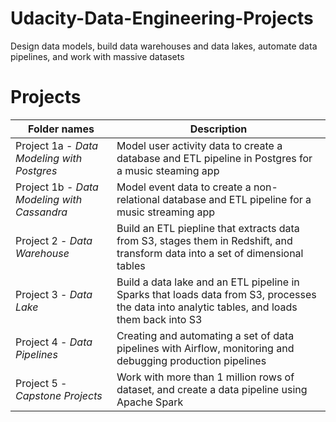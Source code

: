 # Udacity-Data-Engineering-Projects
Design data models, build data warehouses and data lakes, automate data pipelines, and work with massive datasets

# Projects


**Folder names** | **Description**
----------------- | ---------------
Project 1a - *Data Modeling with Postgres* | Model user activity data to create a database and ETL pipeline in Postgres for a music steaming app
Project 1b - *Data Modeling with Cassandra* | Model event data to create a non-relational database and ETL pipeline for a music streaming app
Project 2 - *Data Warehouse* | Build an ETL piepline that extracts data from S3, stages them in Redshift, and transform data into a set of dimensional tables
Project 3 - *Data Lake* | Build a data lake and an ETL pipeline in Sparks that loads data from S3, processes the data into analytic tables, and loads them back into S3
Project 4 - *Data Pipelines* | Creating and automating a set of data pipelines with Airflow, monitoring and debugging production pipelines
Project 5 - *Capstone Projects* | Work with more than 1 million rows of dataset, and create a data pipeline using Apache Spark
